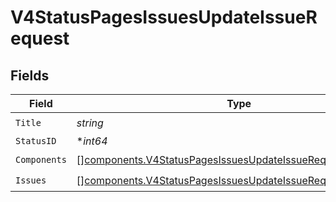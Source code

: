 # V4StatusPagesIssuesUpdateIssueRequest


## Fields

| Field                                                                                                                                    | Type                                                                                                                                     | Required                                                                                                                                 | Description                                                                                                                              |
| ---------------------------------------------------------------------------------------------------------------------------------------- | ---------------------------------------------------------------------------------------------------------------------------------------- | ---------------------------------------------------------------------------------------------------------------------------------------- | ---------------------------------------------------------------------------------------------------------------------------------------- |
| `Title`                                                                                                                                  | *string*                                                                                                                                 | :heavy_check_mark:                                                                                                                       | N/A                                                                                                                                      |
| `StatusID`                                                                                                                               | **int64*                                                                                                                                 | :heavy_minus_sign:                                                                                                                       | N/A                                                                                                                                      |
| `Components`                                                                                                                             | [][components.V4StatusPagesIssuesUpdateIssueRequestComponent](../../models/components/v4statuspagesissuesupdateissuerequestcomponent.md) | :heavy_check_mark:                                                                                                                       | N/A                                                                                                                                      |
| `Issues`                                                                                                                                 | [][components.V4StatusPagesIssuesUpdateIssueRequestIssue](../../models/components/v4statuspagesissuesupdateissuerequestissue.md)         | :heavy_check_mark:                                                                                                                       | N/A                                                                                                                                      |
